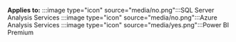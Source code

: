 **Applies to:** :::image type="icon" source="media/no.png":::SQL Server Analysis Services :::image type="icon" source="media/no.png":::Azure Analysis Services :::image type="icon" source="media/yes.png":::Power BI Premium